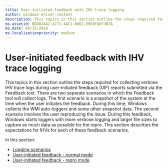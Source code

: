 ```yaml
---
title: User-initiated feedback with IHV trace logging
author: windows-driver-content
description: This topics in this section outline the steps required for collecting verbose IHV trace logs during user-initiated feedback (UIF) reports submitted via the Feedback tool.
ms.assetid: BDD02AA2-A771-4AC1-B9D2-E9E8FA073B7A
ms.date: 06/15/2018
ms.localizationpriority: medium
---
```


# User-initiated feedback with IHV trace logging

This topics in this section outline the steps required for collecting verbose IHV trace logs during user-initiated feedback (UIF) reports submitted via the Feedback tool. There are two separate scenarios in which the Feedback tool will collect logs. The first scenario is a snapshot of the system at the time when the user initiates the feedback. During this time, Windows collects the WMI auto-loggers and some other snapshot data. The second scenario involves the user reproducing the issue. During this feedback, Windows starts loggers with more verbose logging and larger file sizes to capture as much data as possible for the repro. This section describes the expectations for IHVs for each of these feedback scenarios.

In this section:

- [Logging scenarios](logging-scenarios.md)
- [User-initiated feedback - normal mode](user-initiated-feedback-normal-mode.md)
- [User-initiated feedback - repro mode](user-initiated-feedback-repro-mode.md)
